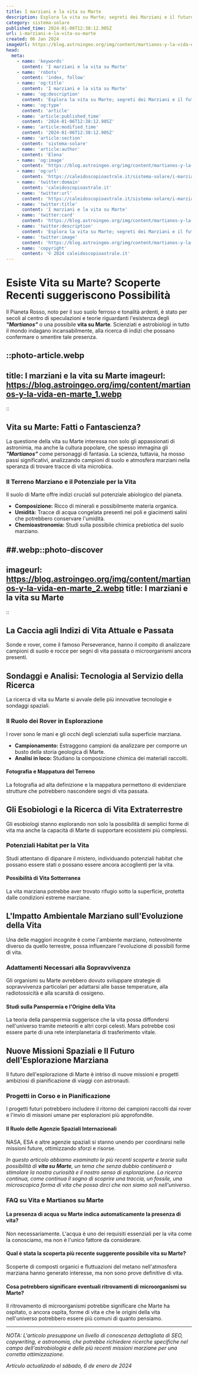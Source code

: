 ```yaml
---
title: I marziani e la vita su Marte
description: Esplora la vita su Marte; segreti dei Marziani e il futuro dellesplorazione spaziale. Unisciti alla scoperta!
category: sistema-solare
published_time: 2024-01-06T12:38:12.905Z
url: i-marziani-e-la-vita-su-marte
created: 06 Jan 2024
imageUrl: https://blog.astroingeo.org/img/content/martianos-y-la-vida-en-marte_1.webp
head:
  meta:
    - name: 'keywords'
      content: 'I marziani e la vita su Marte'
    - name: 'robots'
      content: 'index, follow'
    - name: 'og:title'
      content: 'I marziani e la vita su Marte'
    - name: 'og:description'
      content: 'Esplora la vita su Marte; segreti dei Marziani e il futuro dellesplorazione spaziale. Unisciti alla scoperta!'
    - name: 'og:type'
      content: 'article'
    - name: 'article:published_time'
      content: '2024-01-06T12:38:12.905Z'
    - name: 'article:modified_time'
      content: '2024-01-06T12:38:12.905Z'
    - name: 'article:section'
      content: 'sistema-solare'
    - name: 'article:author'
      content: 'Elena'
    - name: 'og:image'
      content: 'https://blog.astroingeo.org/img/content/martianos-y-la-vida-en-marte_1.webp'
    - name: 'og:url'
      content: 'https://caleidoscopioastrale.it/sistema-solare/i-marziani-e-la-vita-su-marte'
    - name: 'twitter:domain'
      content: 'caleidoscopioastrale.it'
    - name: 'twitter:url'
      content: 'https://caleidoscopioastrale.it/sistema-solare/i-marziani-e-la-vita-su-marte'
    - name: 'twitter:title'
      content: 'I marziani e la vita su Marte'
    - name: 'twitter:card'
      content: 'https://blog.astroingeo.org/img/content/martianos-y-la-vida-en-marte_1.webp'
    - name: 'twitter:description'
      content: 'Esplora la vita su Marte; segreti dei Marziani e il futuro dellesplorazione spaziale. Unisciti alla scoperta!'
    - name: 'twitter:image'
      content: 'https://blog.astroingeo.org/img/content/martianos-y-la-vida-en-marte_1.webp'
    - name: 'copyright'
      content: '© 2024 caleidoscopioastrale.it'
---
```

# Esiste Vita su Marte? Scoperte Recenti suggeriscono Possibilità

Il Pianeta Rosso, noto per il suo suolo ferroso e tonalità ardenti, è stato per secoli al centro di speculazioni e teorie riguardanti l'esistenza degli _**"Martianos"**_ o una possibile **vita su Marte**. Scienziati e astrobiologi in tutto il mondo indagano incansabilmente, alla ricerca di indizi che possano confermare o smentire tale presenza.

::photo-article.webp
---
title: I marziani e la vita su Marte
imageurl: https://blog.astroingeo.org/img/content/martianos-y-la-vida-en-marte_1.webp
---
::

## Vita su Marte: Fatti o Fantascienza?

La questione della vita su Marte interessa non solo gli appassionati di astronimia, ma anche la cultura popolare, che spesso immagina gli _**"Martianos"**_ come personaggi di fantasia. La scienza, tuttavia, ha mosso passi significativi, analizzando campioni di suolo e atmosfera marziani nella speranza di trovare tracce di vita microbica.

### Il Terreno Marziano e il Potenziale per la Vita

Il suolo di Marte offre indizi cruciali sul potenziale abiologico del pianeta.

- **Composizione:** Ricco di minerali e possibilmente materia organica.
- **Umidità:** Tracce di acqua congelata presenti nei poli e giacimenti salini che potrebbero conservare l'umidità.
- **Chemioastronomia:** Studi sulla possibile chimica prebiotica del suolo marziano.

##.webp::photo-discover
---
imageurl: https://blog.astroingeo.org/img/content/martianos-y-la-vida-en-marte_2.webp
title: I marziani e la vita su Marte
---
::

## La Caccia agli Indizi di Vita Attuale e Passata

Sonde e rover, come il famoso Perseverance, hanno il compito di analizzare campioni di suolo e rocce per segni di vita passata o microorganismi ancora presenti.

## Sondaggi e Analisi: Tecnologia al Servizio della Ricerca

La ricerca di vita su Marte si avvale delle più innovative tecnologie e sondaggi spaziali.

### Il Ruolo dei Rover in Esplorazione

I rover sono le mani e gli occhi degli scienziati sulla superficie marziana.

- **Campionamento:** Estraggono campioni da analizzare per comporre un busto della storia geologica di Marte.
- **Analisi in loco:** Studiano la composizione chimica dei materiali raccolti.

#### Fotografia e Mappatura del Terreno

La fotografia ad alta definizione e la mappatura permettono di evidenziare strutture che potrebbero nascondere segni di vita passata.

## Gli Esobiologi e la Ricerca di Vita Extraterrestre

Gli esobiologi stanno esplorando non solo la possibilità di semplici forme di vita ma anche la capacità di Marte di supportare ecosistemi più complessi.

### Potenziali Habitat per la Vita

Studi attentano di dipanare il mistero, individuando potenziali habitat che possano essere stati o possano essere ancora accoglienti per la vita.

#### Possibilità di Vita Sotterranea

La vita marziana potrebbe aver trovato rifugio sotto la superficie, protetta dalle condizioni estreme marziane.

## L'Impatto Ambientale Marziano sull'Evoluzione della Vita

Una delle maggiori incognite è come l'ambiente marziano, notevolmente diverso da quello terrestre, possa influenzare l'evoluzione di possibili forme di vita.

### Adattamenti Necessari alla Sopravvivenza

Gli organismi su Marte avrebbero dovuto sviluppare strategie di sopravvivenza particolari per adattarsi alle basse temperature, alla radiotossicità e alla scarsità di ossigeno.

#### Studi sulla Panspermia e l'Origine della Vita

La teoria della panspermia suggerisce che la vita possa diffondersi nell'universo tramite meteoriti e altri corpi celesti. Mars potrebbe così essere parte di una rete interplanetaria di trasferimento vitale.

## Nuove Missioni Spaziali e Il Futuro dell'Esplorazione Marziana

Il futuro dell'esplorazione di Marte è intriso di nuove missioni e progetti ambiziosi di pianificazione di viaggi con astronauti.

### Progetti in Corso e in Pianificazione

I progetti futuri potrebbero includere il ritorno dei campioni raccolti dai rover e l'invio di missioni umane per esplorazioni più approfondite.

#### Il Ruolo delle Agenzie Spaziali Internazionali

NASA, ESA e altre agenzie spaziali si stanno unendo per coordinarsi nelle missioni future, ottimizzando sforzi e risorse.

_In questo articolo abbiamo esaminato le più recenti scoperte e teorie sulla possibilità di **vita su Marte**, un tema che senza dubbio continuerà a stimolare la nostra curiosità e il nostro senso di esplorazione. La ricerca continua, come continua il sogno di scoprire una traccia, un fossile, una microscopica forma di vita che possa dirci che non siamo soli nell'universo._

### FAQ su Vita e Martianos su Marte

#### La presenza di acqua su Marte indica automaticamente la presenza di vita?
Non necessariamente. L'acqua è uno dei requisiti essenziali per la vita come la conosciamo, ma non è l'unico fattore da considerare.

#### Qual è stata la scoperta più recente suggerente possibile vita su Marte?
Scoperte di composti organici e fluttuazioni del metano nell'atmosfera marziana hanno generato interesse, ma non sono prove definitive di vita.

#### Cosa potrebbero significare eventuali ritrovamenti di microorganismi su Marte?
Il ritrovamento di microorganismi potrebbe significare che Marte ha ospitato, o ancora ospita, forme di vita e che le origini della vita nell'universo potrebbero essere più comuni di quanto pensiamo.

---

_NOTA: L'articolo presuppone un livello di conoscenza dettagliata di SEO, copywriting, e astronomia, che potrebbe richiedere ricerche specifiche nel campo dell'astrobiologia e delle più recenti missioni marziane per una corretta ottimizzazione._

_Artículo actualizado el sábado, 6 de enero de 2024_